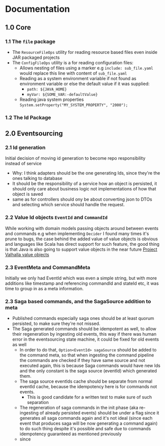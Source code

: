 # Documentation

## 1.0 Core

### 1.1 The `file` package

* The `ResourceFileOps` utility for reading resource based files even inside JAR packaged projects
* The `ConfigFileOps` utility is a for reading configuration files:
    * Allows nesting of files using a marker e.g `include: sub_file.yaml` would replace this line with content
      of `sub_file.yaml`
    * Reading as a system environment variable if not found as environment variable or else the default value if it was
      supplied:
        * `path: ${JAVA_HOME}`
        * `myVar: ${SOME_VAR:-defaultValue}`
    * Reading java system properties `System.setProperty("MY_SYSTEM_PROPERTY", "2000");`

### 1.2 The Id Package

## 2.0 Eventsourcing

### 2.1 Id generation

Initial decision of moving id generation to become repo responsibility instead of service

* Why: I think adapters should be the one generating Ids, since they're the ones talking to database
* It should be the responsibility of a service how an object is persisted, it should only care about business logic
  not implementations of how that object is saved
* same as for controllers should ony be about converting json to DTOs and selecting which service should handle the
  request.

### 2.2 Value Id objects `EventId` and `CommandId`

While working with domain models passing objects around between events and commands e.g when implementing `Decider` I
found many times it's prune to bugs, the case behind the added value of value objects is obvious and languages like
Scala has direct support for such feature, the good thing is that Java is also going to support value objects in the
near future [Project Valhalla value objects](https://openjdk.org/jeps/8277163)

### 2.3 EventMeta and CommandMeta

Initially we only had EventId which was even a simple string, but with more additions like timestamp and referencing
commandId and stateId etc, it was time to group in as a meta information.

### 2.3 Saga based commands, and the SagaSource addition to meta

* Published commands especially saga ones should be at least quorum persisted, to make sure they're not missed.
* The Saga generated commands should be idempotent as well, to allow their regeneration by ingesting old events, this
  way if there
  was human error in the eventsourcing state machine, it could be fixed for old events as well
    * In order to do that, `Option<EventId> sagaSource` should be added to the command meta, so that when ingesting the
      command pipeline the commands are checked if they have same source and not executed again, this is because Saga
      commands would have new Ids and the only constant is the saga source (eventId) which generated them.
    * The saga source eventIds cache should be separate from normal eventId cache, because the idempotency here is for
      commands
      not events.
        * This is good candidate for a written test to make sure of such separation
    * The regeneration of saga commands in the init phase (aka re-ingesting of already persisted events) should be under
      a flag since it generates all saga commands again and it's not ideal (since each event that produces saga will be
      now generating a command again) to do such thing despite it's possible and safe due
      to commands idempotency guaranteed as mentioned previously
    * since 
